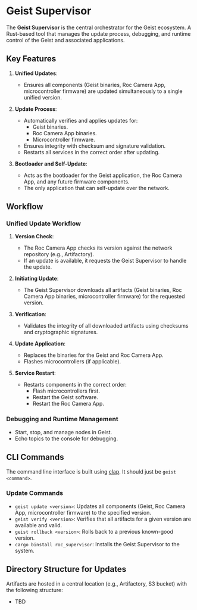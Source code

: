 # Geist Supervisor

The **Geist Supervisor** is the central orchestrator for the Geist ecosystem. A Rust-based tool that manages the update process, debugging, and runtime control of the Geist and associated applications.

## Key Features

1. **Unified Updates**:
   - Ensures all components (Geist binaries, Roc Camera App, microcontroller firmware) are updated simultaneously to a single unified version.

2. **Update Process**:
   - Automatically verifies and applies updates for:
     - Geist binaries.
     - Roc Camera App binaries.
     - Microcontroller firmware.
   - Ensures integrity with checksum and signature validation.
   - Restarts all services in the correct order after updating.

3. **Bootloader and Self-Update**:
   - Acts as the bootloader for the Geist application, the Roc Camera App, and any future firmware components.
   - The only application that can self-update over the network.

## Workflow

### Unified Update Workflow
1. **Version Check**:
   - The Roc Camera App checks its version against the network repository (e.g., Artifactory).
   - If an update is available, it requests the Geist Supervisor to handle the update.

2. **Initiating Update**:
   - The Geist Supervisor downloads all artifacts (Geist binaries, Roc Camera App binaries, microcontroller firmware) for the requested version.

3. **Verification**:
   - Validates the integrity of all downloaded artifacts using checksums and cryptographic signatures.

4. **Update Application**:
   - Replaces the binaries for the Geist and Roc Camera App.
   - Flashes microcontrollers (if applicable).

5. **Service Restart**:
   - Restarts components in the correct order:
     - Flash microcontrollers first.
     - Restart the Geist software.
     - Restart the Roc Camera App.

### Debugging and Runtime Management
- Start, stop, and manage nodes in Geist.
- Echo topics to the console for debugging.

## CLI Commands

The command line interface is built using [clap](https://github.com/clap-rs/clap). It should just be `geist <command>`.

### Update Commands
- `geist update <version>`: Updates all components (Geist, Roc Camera App, microcontroller firmware) to the specified version.
- `geist verify <version>`: Verifies that all artifacts for a given version are available and valid.
- `geist rollback <version>`: Rolls back to a previous known-good version.
- `cargo binstall roc_supervisor`: Installs the Geist Supervisor to the system.

## Directory Structure for Updates

Artifacts are hosted in a central location (e.g., Artifactory, S3 bucket) with the following structure:
- TBD
